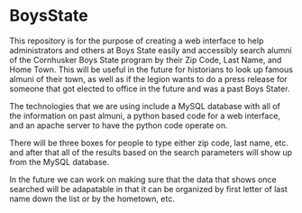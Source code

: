 # BoysState

This repository is for the purpose of creating a web interface to help administrators and others at Boys State easily and accessibly search alumni of the Cornhusker Boys State program by their Zip Code, Last Name, and Home Town. This will be useful in the future for historians to look up famous almuni of their town, as well as if the legion wants to do a press release for someone that got elected to office in the future and was a past Boys Stater. 

The technologies that we are using include a MySQL database with all of the information on past almuni, a python based code for a web interface, and an apache server to have the python code operate on. 

There will be three boxes for people to type either zip code, last name, etc. and after that all of the results based on the search parameters will show up from the MySQL database.

In the future we can work on making sure that the data that shows once searched will be adapatable in that it can be organized by first letter of last name down the list or by the hometown, etc.
